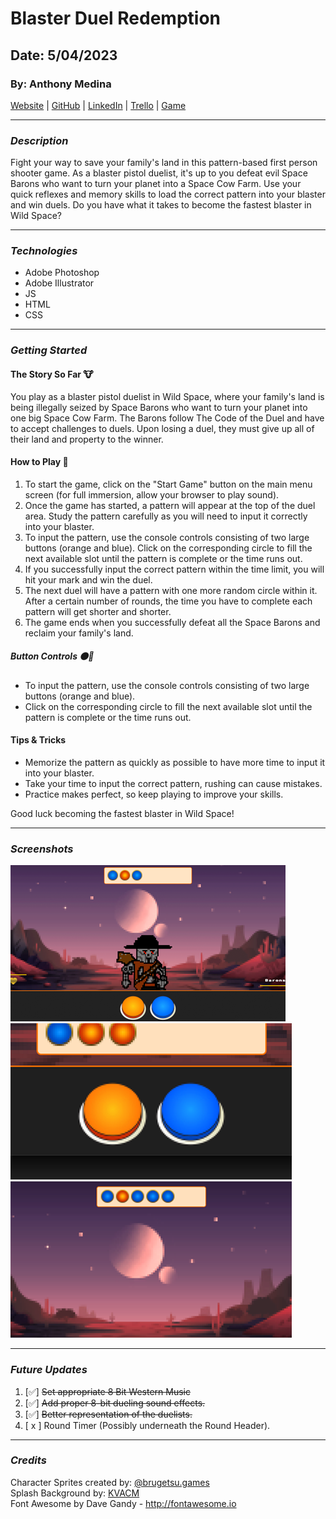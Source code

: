 # Blaster Duel Redemption

## Date: 5/04/2023

### By: Anthony Medina

[Website](https://www.anthonyjmedina.com/) | [GitHub](https://github.com/ajm24027) | [LinkedIn](https://www.linkedin.com/in/anthonyjmedina/) | [Trello](https://trello.com/w/design_playground/home) | [Game](playbdr.surge.sh)

---

### **_Description_**

Fight your way to save your family's land in this pattern-based first person shooter game. As a blaster pistol duelist, it's up to you defeat evil Space Barons who want to turn your planet into a Space Cow Farm. Use your quick reflexes and memory skills to load the correct pattern into your blaster and win duels. Do you have what it takes to become the fastest blaster in Wild Space?

---

### **_Technologies_**

- Adobe Photoshop
- Adobe Illustrator
- JS
- HTML
- CSS

---

### **_Getting Started_**

#### **The Story So Far** 🐮

You play as a blaster pistol duelist in Wild Space, where your family's land is being illegally seized by Space Barons who want to turn your planet into one big Space Cow Farm. The Barons follow The Code of the Duel and have to accept challenges to duels. Upon losing a duel, they must give up all of their land and property to the winner.

#### **How to Play** 🔫

1. To start the game, click on the "Start Game" button on the main menu screen (for full immersion, allow your browser to play sound).
2. Once the game has started, a pattern will appear at the top of the duel area. Study the pattern carefully as you will need to input it correctly into your blaster.
3. To input the pattern, use the console controls consisting of two large buttons (orange and blue). Click on the corresponding circle to fill the next available slot until the pattern is complete or the time runs out.
4. If you successfully input the correct pattern within the time limit, you will hit your mark and win the duel.
5. The next duel will have a pattern with one more random circle within it. After a certain number of rounds, the time you have to complete each pattern will get shorter and shorter.
6. The game ends when you successfully defeat all the Space Barons and reclaim your family's land.

##### **Button Controls** 🟠🔵

- To input the pattern, use the console controls consisting of two large buttons (orange and blue).
- Click on the corresponding circle to fill the next available slot until the pattern is complete or the time runs out.

#### **Tips & Tricks**

- Memorize the pattern as quickly as possible to have more time to input it into your blaster.
- Take your time to input the correct pattern, rushing can cause mistakes.
- Practice makes perfect, so keep playing to improve your skills.

Good luck becoming the fastest blaster in Wild Space!

---

### **_Screenshots_**

![Gameplay1](imgs/gameplay-image.png) ![Gameplay2](imgs/gamePlayScreenShots_controls.png) ![Gameplay2](imgs/gamePlayScreenShots_reference.png)

---

### **_Future Updates_**

1. [✅] ~~Set appropriate 8 Bit Western Music~~
2. [✅] ~~Add proper 8-bit dueling sound effects.~~
3. [✅] ~~Better representation of the duelists.~~
4. [ x ] Round Timer (Possibly underneath the Round Header).

---

### **_Credits_**

Character Sprites created by: [@brugetsu.games](https://play.google.com/store/apps/details?id=com.Brugetsu.inc)<br />
Splash Background by: [KVACM](https://kvacm.artstation.com/projects/BmA8Ak)<br />
Font Awesome by Dave Gandy - http://fontawesome.io
